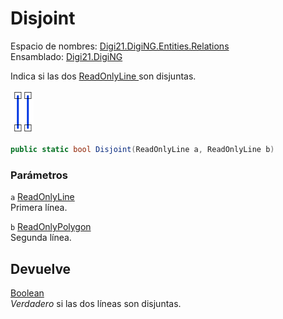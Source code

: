 # Disjoint

Espacio de nombres: [Digi21.DigiNG.Entities.Relations](../../../)  
Ensamblado: [Digi21.DigiNG](../../../../)

Indica si las dos [ReadOnlyLine ](../../../../digi21.diging.entities/clases/readonlyline/)son disjuntas.

![L&#xED;nea disjunta con l&#xED;nea](../../../../../../../../../.gitbook/assets/lineanocoincidentelinea.png)

```csharp
public static bool Disjoint(ReadOnlyLine a, ReadOnlyLine b)
```

### Parámetros

`a` [ReadOnlyLine](../../../../digi21.diging.entities/clases/readonlyline/)  
Primera línea.

`b` [ReadOnlyPolygon](../../../../digi21.diging.entities/clases/readonlypolygon/)  
Segunda línea.

## Devuelve

[Boolean](https://docs.microsoft.com/en-us/dotnet/api/system.boolean?view=net-5.0)  
_Verdadero_ si las dos líneas son disjuntas.

